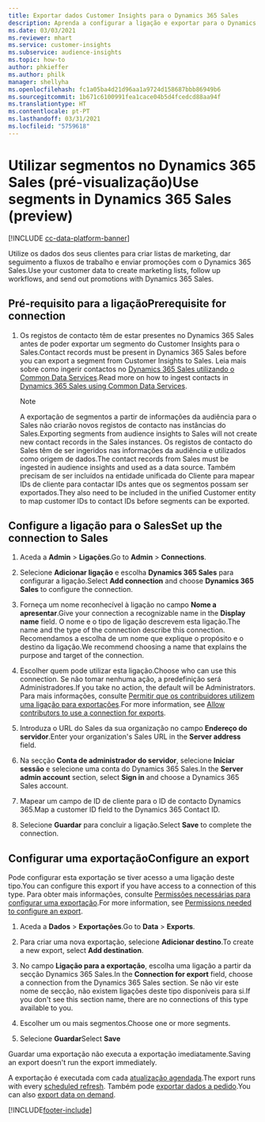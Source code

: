 ```yaml
---
title: Exportar dados Customer Insights para o Dynamics 365 Sales
description: Aprenda a configurar a ligação e exportar para o Dynamics 365 Sales.
ms.date: 03/03/2021
ms.reviewer: mhart
ms.service: customer-insights
ms.subservice: audience-insights
ms.topic: how-to
author: phkieffer
ms.author: philk
manager: shellyha
ms.openlocfilehash: fc1a05ba4d21d96aa1a9724d158687bbb86949b6
ms.sourcegitcommit: 1b671c6100991fea1cace04b5d4fcedcd88aa94f
ms.translationtype: HT
ms.contentlocale: pt-PT
ms.lasthandoff: 03/31/2021
ms.locfileid: "5759618"
---
```

# <a name="use-segments-in-dynamics-365-sales-preview"></a><span data-ttu-id="11bbc-103">Utilizar segmentos no Dynamics 365 Sales (pré-visualização)</span><span class="sxs-lookup"><span data-stu-id="11bbc-103">Use segments in Dynamics 365 Sales (preview)</span></span>

[!INCLUDE [cc-data-platform-banner](../includes/cc-data-platform-banner.md)]

<span data-ttu-id="11bbc-104">Utilize os dados dos seus clientes para criar listas de marketing, dar seguimento a fluxos de trabalho e enviar promoções com o Dynamics 365 Sales.</span><span class="sxs-lookup"><span data-stu-id="11bbc-104">Use your customer data to create marketing lists, follow up workflows, and send out promotions with Dynamics 365 Sales.</span></span>

## <a name="prerequisite-for-connection"></a><span data-ttu-id="11bbc-105">Pré-requisito para a ligação</span><span class="sxs-lookup"><span data-stu-id="11bbc-105">Prerequisite for connection</span></span>

1. <span data-ttu-id="11bbc-106">Os registos de contacto têm de estar presentes no Dynamics 365 Sales antes de poder exportar um segmento do Customer Insights para o Sales.</span><span class="sxs-lookup"><span data-stu-id="11bbc-106">Contact records must be present in Dynamics 365 Sales before you can export a segment from Customer Insights to Sales.</span></span> <span data-ttu-id="11bbc-107">Leia mais sobre como ingerir contactos no [Dynamics 365 Sales utilizando o Common Data Services](connect-power-query.md).</span><span class="sxs-lookup"><span data-stu-id="11bbc-107">Read more on how to ingest contacts in [Dynamics 365 Sales using Common Data Services](connect-power-query.md).</span></span>

   > [!NOTE]
   > <span data-ttu-id="11bbc-108">A exportação de segmentos a partir de informações da audiência para o Sales não criarão novos registos de contacto nas instâncias do Sales.</span><span class="sxs-lookup"><span data-stu-id="11bbc-108">Exporting segments from audience insights to Sales will not create new contact records in the Sales instances.</span></span> <span data-ttu-id="11bbc-109">Os registos de contacto do Sales têm de ser ingeridos nas informações da audiência e utilizados como origem de dados.</span><span class="sxs-lookup"><span data-stu-id="11bbc-109">The contact records from Sales must be ingested in audience insights and used as a data source.</span></span> <span data-ttu-id="11bbc-110">Também precisam de ser incluídos na entidade unificada do Cliente para mapear IDs de cliente para contactar IDs antes que os segmentos possam ser exportados.</span><span class="sxs-lookup"><span data-stu-id="11bbc-110">They also need to be included in the unified Customer entity to map customer IDs to contact IDs before segments can be exported.</span></span>

## <a name="set-up-the-connection-to-sales"></a><span data-ttu-id="11bbc-111">Configure a ligação para o Sales</span><span class="sxs-lookup"><span data-stu-id="11bbc-111">Set up the connection to Sales</span></span>

1. <span data-ttu-id="11bbc-112">Aceda a **Admin** > **Ligações**.</span><span class="sxs-lookup"><span data-stu-id="11bbc-112">Go to **Admin** > **Connections**.</span></span>

1. <span data-ttu-id="11bbc-113">Selecione **Adicionar ligação** e escolha **Dynamics 365 Sales** para configurar a ligação.</span><span class="sxs-lookup"><span data-stu-id="11bbc-113">Select **Add connection** and choose **Dynamics 365 Sales** to configure the connection.</span></span>

1. <span data-ttu-id="11bbc-114">Forneça um nome reconhecível à ligação no campo **Nome a apresentar**.</span><span class="sxs-lookup"><span data-stu-id="11bbc-114">Give your connection a recognizable name in the **Display name** field.</span></span> <span data-ttu-id="11bbc-115">O nome e o tipo de ligação descrevem esta ligação.</span><span class="sxs-lookup"><span data-stu-id="11bbc-115">The name and the type of the connection describe this connection.</span></span> <span data-ttu-id="11bbc-116">Recomendamos a escolha de um nome que explique o propósito e o destino da ligação.</span><span class="sxs-lookup"><span data-stu-id="11bbc-116">We recommend choosing a name that explains the purpose and target of the connection.</span></span>

1. <span data-ttu-id="11bbc-117">Escolher quem pode utilizar esta ligação.</span><span class="sxs-lookup"><span data-stu-id="11bbc-117">Choose who can use this connection.</span></span> <span data-ttu-id="11bbc-118">Se não tomar nenhuma ação, a predefinição será Administradores.</span><span class="sxs-lookup"><span data-stu-id="11bbc-118">If you take no action, the default will be Administrators.</span></span> <span data-ttu-id="11bbc-119">Para mais informações, consulte [Permitir que os contribuidores utilizem uma ligação para exportações](connections.md#allow-contributors-to-use-a-connection-for-exports).</span><span class="sxs-lookup"><span data-stu-id="11bbc-119">For more information, see [Allow contributors to use a connection for exports](connections.md#allow-contributors-to-use-a-connection-for-exports).</span></span>

1. <span data-ttu-id="11bbc-120">Introduza o URL do Sales da sua organização no campo **Endereço do servidor**.</span><span class="sxs-lookup"><span data-stu-id="11bbc-120">Enter your organization's Sales URL in the **Server address** field.</span></span>

1. <span data-ttu-id="11bbc-121">Na secção **Conta de administrador do servidor**, selecione **Iniciar sessão** e selecione uma conta do Dynamics 365 Sales.</span><span class="sxs-lookup"><span data-stu-id="11bbc-121">In the **Server admin account** section, select **Sign in** and choose a Dynamics 365 Sales account.</span></span>

1. <span data-ttu-id="11bbc-122">Mapear um campo de ID de cliente para o ID de contacto Dynamics 365.</span><span class="sxs-lookup"><span data-stu-id="11bbc-122">Map a customer ID field to the Dynamics 365 Contact ID.</span></span>

1. <span data-ttu-id="11bbc-123">Selecione **Guardar** para concluir a ligação.</span><span class="sxs-lookup"><span data-stu-id="11bbc-123">Select **Save** to complete the connection.</span></span> 

## <a name="configure-an-export"></a><span data-ttu-id="11bbc-124">Configurar uma exportação</span><span class="sxs-lookup"><span data-stu-id="11bbc-124">Configure an export</span></span>

<span data-ttu-id="11bbc-125">Pode configurar esta exportação se tiver acesso a uma ligação deste tipo.</span><span class="sxs-lookup"><span data-stu-id="11bbc-125">You can configure this export if you have access to a connection of this type.</span></span> <span data-ttu-id="11bbc-126">Para obter mais informações, consulte [Permissões necessárias para configurar uma exportação](export-destinations.md#set-up-a-new-export).</span><span class="sxs-lookup"><span data-stu-id="11bbc-126">For more information, see [Permissions needed to configure an export](export-destinations.md#set-up-a-new-export).</span></span>

1. <span data-ttu-id="11bbc-127">Aceda a **Dados** > **Exportações**.</span><span class="sxs-lookup"><span data-stu-id="11bbc-127">Go to **Data** > **Exports**.</span></span>

1. <span data-ttu-id="11bbc-128">Para criar uma nova exportação, selecione **Adicionar destino**.</span><span class="sxs-lookup"><span data-stu-id="11bbc-128">To create a new export, select **Add destination**.</span></span>

1. <span data-ttu-id="11bbc-129">No campo **Ligação para a exportação**, escolha uma ligação a partir da secção Dynamics 365 Sales.</span><span class="sxs-lookup"><span data-stu-id="11bbc-129">In the **Connection for export** field, choose a connection from the Dynamics 365 Sales section.</span></span> <span data-ttu-id="11bbc-130">Se não vir este nome de secção, não existem ligações deste tipo disponíveis para si.</span><span class="sxs-lookup"><span data-stu-id="11bbc-130">If you don't see this section name, there are no connections of this type available to you.</span></span>

1. <span data-ttu-id="11bbc-131">Escolher um ou mais segmentos.</span><span class="sxs-lookup"><span data-stu-id="11bbc-131">Choose one or more segments.</span></span>

1. <span data-ttu-id="11bbc-132">Selecione **Guardar**</span><span class="sxs-lookup"><span data-stu-id="11bbc-132">Select **Save**</span></span>

<span data-ttu-id="11bbc-133">Guardar uma exportação não executa a exportação imediatamente.</span><span class="sxs-lookup"><span data-stu-id="11bbc-133">Saving an export doesn't run the export immediately.</span></span>

<span data-ttu-id="11bbc-134">A exportação é executada com cada [atualização agendada](system.md#schedule-tab).</span><span class="sxs-lookup"><span data-stu-id="11bbc-134">The export runs with every [scheduled refresh](system.md#schedule-tab).</span></span> <span data-ttu-id="11bbc-135">Também pode [exportar dados a pedido](export-destinations.md#run-exports-on-demand).</span><span class="sxs-lookup"><span data-stu-id="11bbc-135">You can also [export data on demand](export-destinations.md#run-exports-on-demand).</span></span> 

[!INCLUDE[footer-include](../includes/footer-banner.md)]
